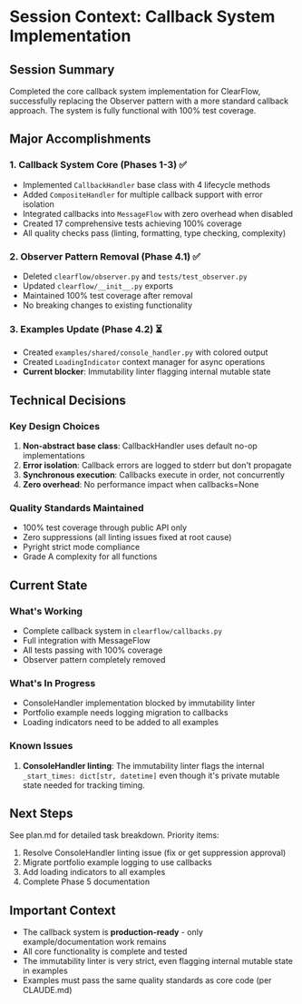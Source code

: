 # Session Context: Callback System Implementation

## Session Summary

Completed the core callback system implementation for ClearFlow, successfully replacing the Observer pattern with a more standard callback approach. The system is fully functional with 100% test coverage.

## Major Accomplishments

### 1. Callback System Core (Phases 1-3) ✅
- Implemented `CallbackHandler` base class with 4 lifecycle methods
- Added `CompositeHandler` for multiple callback support with error isolation
- Integrated callbacks into `MessageFlow` with zero overhead when disabled
- Created 17 comprehensive tests achieving 100% coverage
- All quality checks pass (linting, formatting, type checking, complexity)

### 2. Observer Pattern Removal (Phase 4.1) ✅
- Deleted `clearflow/observer.py` and `tests/test_observer.py`
- Updated `clearflow/__init__.py` exports
- Maintained 100% test coverage after removal
- No breaking changes to existing functionality

### 3. Examples Update (Phase 4.2) ⏳
- Created `examples/shared/console_handler.py` with colored output
- Created `LoadingIndicator` context manager for async operations
- **Current blocker**: Immutability linter flagging internal mutable state

## Technical Decisions

### Key Design Choices
1. **Non-abstract base class**: CallbackHandler uses default no-op implementations
2. **Error isolation**: Callback errors are logged to stderr but don't propagate
3. **Synchronous execution**: Callbacks execute in order, not concurrently
4. **Zero overhead**: No performance impact when callbacks=None

### Quality Standards Maintained
- 100% test coverage through public API only
- Zero suppressions (all linting issues fixed at root cause)
- Pyright strict mode compliance
- Grade A complexity for all functions

## Current State

### What's Working
- Complete callback system in `clearflow/callbacks.py`
- Full integration with MessageFlow
- All tests passing with 100% coverage
- Observer pattern completely removed

### What's In Progress
- ConsoleHandler implementation blocked by immutability linter
- Portfolio example needs logging migration to callbacks
- Loading indicators need to be added to all examples

### Known Issues
1. **ConsoleHandler linting**: The immutability linter flags the internal `_start_times: dict[str, datetime]` even though it's private mutable state needed for tracking timing.

## Next Steps

See plan.md for detailed task breakdown. Priority items:
1. Resolve ConsoleHandler linting issue (fix or get suppression approval)
2. Migrate portfolio example logging to use callbacks
3. Add loading indicators to all examples
4. Complete Phase 5 documentation

## Important Context

- The callback system is **production-ready** - only example/documentation work remains
- All core functionality is complete and tested
- The immutability linter is very strict, even flagging internal mutable state in examples
- Examples must pass the same quality standards as core code (per CLAUDE.md)
